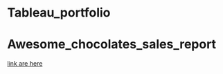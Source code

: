 # Tableau_portfolio
# Awesome_chocolates_sales_report
[link are here](https://public.tableau.com/app/profile/sumit.manhas7726/viz/Awesomechocolatessalesreport2021/Awesomechocolatessales2021)
